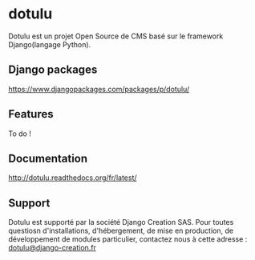 # dotulu
Dotulu est un projet Open Source de CMS basé sur le framework Django(langage Python). 

## Django packages
https://www.djangopackages.com/packages/p/dotulu/

## Features
To do !

## Documentation

http://dotulu.readthedocs.org/fr/latest/

## Support
Dotulu est supporté par la société Django Creation SAS. Pour toutes questiosn d'installations, d'hébergement, 
de mise en production, de développement de modules particulier, contactez nous à cette adresse : dotulu@django-creation.fr

